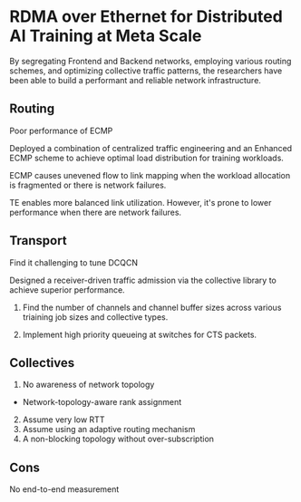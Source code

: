 # RDMA over Ethernet for Distributed AI Training at Meta Scale
By segregating Frontend and Backend networks, employing various routing schemes, and optimizing collective traffic patterns, the researchers have been able to build a performant and reliable network infrastructure.

## Routing

Poor performance of ECMP

Deployed a combination of centralized traffic engineering and an Enhanced ECMP scheme to achieve optimal load distribution for training workloads.

ECMP causes unevened flow to link mapping when the workload allocation is fragmented or there is network failures.

TE enables more balanced link utilization. However, it's prone to lower performance when there are network failures.

## Transport

Find it challenging to tune DCQCN

Designed a receiver-driven traffic admission via the collective library to achieve superior performance.

1. Find the number of channels and channel buffer sizes across various triaining job sizes and collective types.

2. Implement high priority queueing at switches for CTS packets.

## Collectives
1. No awareness of network topology
- Network-topology-aware rank assignment
2. Assume very low RTT
3. Assume using an adaptive routing mechanism
4. A non-blocking topology without over-subscription

## Cons

No end-to-end measurement
